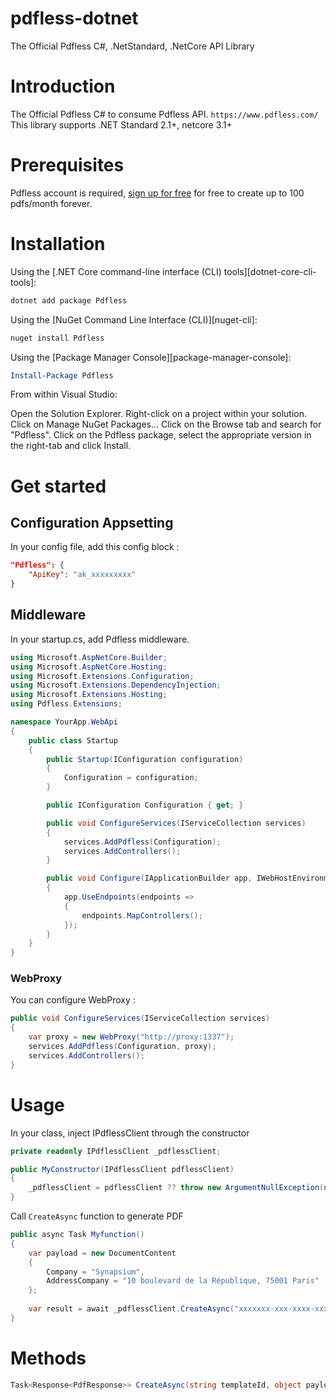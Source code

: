 # pdfless-dotnet
The Official Pdfless C#, .NetStandard, .NetCore API Library

# Introduction 
The Official Pdfless C# to consume Pdfless API. `https://www.pdfless.com/`
This library supports .NET Standard 2.1+, netcore 3.1+

# Prerequisites 
Pdfless account is required, [sign up for free](https://www.pdfless.com) for free to create up to 100 pdfs/month forever. 

# Installation

Using the [.NET Core command-line interface (CLI) tools][dotnet-core-cli-tools]:

```sh
dotnet add package Pdfless
```

Using the [NuGet Command Line Interface (CLI)][nuget-cli]:

```sh
nuget install Pdfless
```

Using the [Package Manager Console][package-manager-console]:

```powershell
Install-Package Pdfless
```

From within Visual Studio:

Open the Solution Explorer.
Right-click on a project within your solution.
Click on Manage NuGet Packages...
Click on the Browse tab and search for "Pdfless".
Click on the Pdfless package, select the appropriate version in the right-tab and click Install.

# Get started

## Configuration Appsetting
In your config file, add this config block :
```json
"Pdfless": {
    "ApiKey": "ak_xxxxxxxxx"
}
```

## Middleware
In your startup.cs, add Pdfless middleware.

```csharp
using Microsoft.AspNetCore.Builder;
using Microsoft.AspNetCore.Hosting;
using Microsoft.Extensions.Configuration;
using Microsoft.Extensions.DependencyInjection;
using Microsoft.Extensions.Hosting;
using Pdfless.Extensions;

namespace YourApp.WebApi
{
    public class Startup
    {
        public Startup(IConfiguration configuration)
        {
            Configuration = configuration;
        }

        public IConfiguration Configuration { get; }

        public void ConfigureServices(IServiceCollection services)
        {
            services.AddPdfless(Configuration);
            services.AddControllers();
        }

        public void Configure(IApplicationBuilder app, IWebHostEnvironment env)
        {
            app.UseEndpoints(endpoints =>
            {
                endpoints.MapControllers();
            });
        }
    }
}
```

### WebProxy
You can configure WebProxy :

```csharp
public void ConfigureServices(IServiceCollection services)
{
    var proxy = new WebProxy("http://proxy:1337");
    services.AddPdfless(Configuration, proxy);
    services.AddControllers();
}
```

# Usage

In your class, inject IPdflessClient through the constructor
```csharp
private readonly IPdflessClient _pdflessClient;

public MyConstructor(IPdflessClient pdflessClient)
{
    _pdflessClient = pdflessClient ?? throw new ArgumentNullException(nameof(pdflessClient));
}
```
Call `CreateAsync` function to generate PDF

```csharp
public async Task Myfunction()
{
    var payload = new DocumentContent
    {
        Company = "Synapsium", 
        AddressCompany = "10 boulevard de la République, 75001 Paris"
    };
    
    var result = await _pdflessClient.CreateAsync("xxxxxxx-xxx-xxxx-xxxx-xxxxxxxxxx", payload);
}
```

# Methods
```csharp
Task<Response<PdfResponse>> CreateAsync(string templateId, object payload);
```
